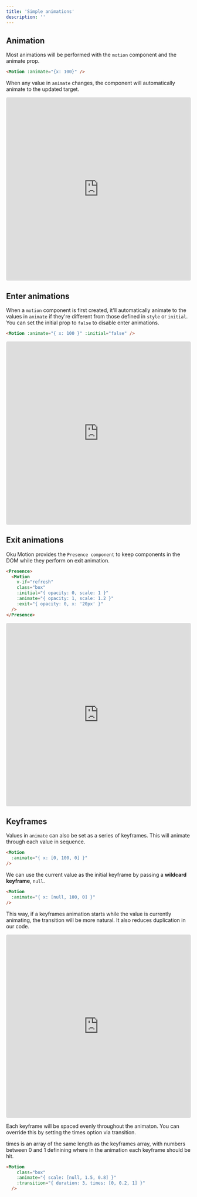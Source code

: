 ```yaml
---
title: 'Simple animations'
description: ''
---
```


## Animation

Most animations will be performed with the `motion` component and the animate prop.

```html
<Motion :animate="{x: 100}" />
```

When any value in `animate` changes, the component will automatically animate to the updated target.

<iframe
  src="https://stackblitz.com/edit/vitejs-vite-wmhgda?embed=1&file=src%2FDemo.vue&hideExplorer=1&hideNavigation=1&view=preview"
  style="width:100%; height:500px; border:0; border-radius: 4px; overflow:hidden;"
></iframe>

## Enter animations

When a `motion` component is first created, it'll automatically animate to the values in `animate` if they're different from those defined in `style` or `initial`. You can set the initial prop to `false` to disable enter animations.

```html
<Motion :animate="{ x: 100 }" :initial="false" />
```

<iframe
  src="https://stackblitz.com/edit/vitejs-vite-aqkuft?embed=1&file=src%2Ftemplate%2FRefresh.vue&hideExplorer=1&hideNavigation=1&view=preview"
  style="width:100%; height:500px; border:0; border-radius: 4px; overflow:hidden;"
></iframe>

## Exit animations

Oku Motion provides the `Presence component` to keep components in the DOM while they perform on exit animation.

```html
<Presence>
  <Motion
    v-if="refresh"
    class="box"
    :initial="{ opacity: 0, scale: 1 }"
    :animate="{ opacity: 1, scale: 1.2 }"
    :exit="{ opacity: 0, x: '20px' }"
  />
</Presence>
```

<iframe
  src="https://stackblitz.com/edit/vitejs-vite-gphfvx?embed=1&file=src%2FApp.vue&hideExplorer=1&hideNavigation=1&view=preview"
  style="width:100%; height:500px; border:0; border-radius: 4px; overflow:hidden;"
></iframe>

## Keyframes

Values in `animate` can also be set as a series of keyframes. This will animate through each value in sequence.

```html
<Motion
  :animate="{ x: [0, 100, 0] }"
/>
```

<!-- <iframe
  src="https://stackblitz.com/edit/vitejs-vite-bqgiwz?embed=1&file=src%2FDemo.vue&hideExplorer=1&hideNavigation=1&view=preview"
  style="width:100%; height:500px; border:0; border-radius: 4px; overflow:hidden;"
></iframe> -->

We can use the current value as the initial keyframe by passing a **wildcard keyframe**, `null`.

```html
<Motion
  :animate="{ x: [null, 100, 0] }"
/>
```

This way, if a keyframes animation starts while the value is currently animating, the transition will be more natural. It also reduces duplication in our code.

<iframe
  src="https://stackblitz.com/edit/vitejs-vite-qwnt8k?embed=1&file=src%2FDemo.vue&hideExplorer=1&hideNavigation=1&view=preview"
  style="width:100%; height:500px; border:0; border-radius: 4px; overflow:hidden;"
></iframe>

Each keyframe will be spaced evenly throughout the animaton. You can override this by setting the times option via transition.

times is an array of the same length as the keyframes array, with numbers between 0 and 1 definining where in the animation each keyframe should be hit.

```html
<Motion
    class="box"
    :animate="{ scale: [null, 1.5, 0.8] }"
    :transition="{ duration: 3, times: [0, 0.2, 1] }"
  />
```

